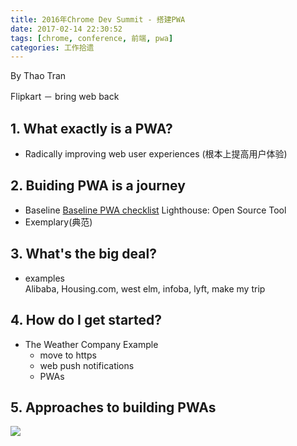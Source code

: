 ```yaml
---
title: 2016年Chrome Dev Summit - 搭建PWA
date: 2017-02-14 22:30:52
tags: [chrome, conference, 前端, pwa]
categories: 工作拾遗
---
```

By Thao Tran

Flipkart － bring web back

## 1. What exactly is a PWA?
- Radically improving web user experiences (根本上提高用户体验)
## 2. Buiding PWA is a journey
- Baseline
[Baseline PWA checklist](https://developers.google.com/web/progressive-web-apps/checklist)
Lighthouse: Open Source Tool
- Exemplary(典范)
<!-- more -->

## 3. What's the big deal?
- examples                                       
Alibaba, Housing.com, west elm, infoba, lyft, make my trip

## 4. How do I get started?
- The Weather Company Example
    - move to https
    - web push notifications
    - PWAs

## 5. Approaches to building PWAs

![](./pwa.png)
